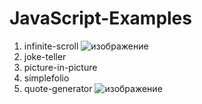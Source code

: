 # JavaScript-Examples
1. infinite-scroll
![изображение](https://user-images.githubusercontent.com/72141730/169839048-069387fa-7612-45d3-ae62-b9acc8b3759d.png)
3. joke-teller
4. picture-in-picture
5. simplefolio
6. quote-generator
![изображение](https://user-images.githubusercontent.com/72141730/169841184-7584cb6f-7670-44b6-8b2f-7f2a979d70f1.png)


